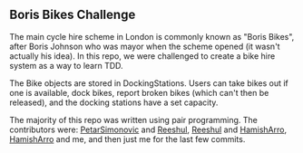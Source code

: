 Boris Bikes Challenge
--

The main cycle hire scheme in London is commonly known as "Boris Bikes", after Boris Johnson who was mayor when the scheme opened (it wasn't actually his idea). In this repo, we were challenged to create a bike hire system as a way to learn TDD.

The Bike objects are stored in DockingStations. Users can take bikes out if one is available, dock bikes, report broken bikes (which can't then be released), and the docking stations have a set capacity.

The majority of this repo was written using pair programming. The contributors were: [PetarSimonovic](https://github.com/PetarSimonovic) and [Reeshul](https://github.com/Reeshul), [Reeshul](https://github.com/Reeshul) and [HamishArro](https://github.com/HamishArro), [HamishArro](https://github.com/HamishArro) and me, and then just me for the last few commits.
